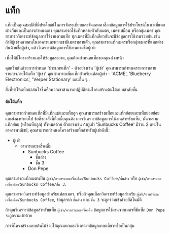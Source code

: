 # แท็ก

แท็กเป็นคุณสมบัติที่มีประโยชน์ในการจัดระเบียบและจัดแคตตาล็อกข้อมูลการใช้ประโยชน์ในทางที่แตกต่างกันและเป็นการกำหนดเอง คุณสามารถใช้แท็กหลายตัวกับเมตร, เมตรเสมือน หรือกลุ่มเมตร คุณสามารถวิเคราะห์ข้อมูลการใช้งานตามแท็ก ทุกเมตรที่มีแท็กเดียวกันจะมีข้อมูลการใช้งานรวมกัน เช่น ถ้ามีผู้เช่าหลายคนในอาคารและพวกเขามีเมตรหลายตัว, คุณสามารถแท็กเมตรหรือกลุ่มเมตรที่แตกต่างกันด้วยชื่อผู้เช่า, แล้ววิเคราะห์ข้อมูลการใช้งานตามชื่อผู้เช่า

เพื่อให้มีโครงสร้างและให้ข้อมูลสะอาด, คุณต้องกำหนดแท็กของคุณล่วงหน้า

คุณเริ่มต้นด้วยการกำหนด 'ประเภทแท็ก' - ตัวอย่างเช่น 'ผู้เช่า' คุณสามารถกำหนดรายการหลายรายการภายใต้แท็ก 'ผู้เช่า' คุณสามารถเพิ่มแท็กสำหรับแต่ละผู้เช่า - 'ACME', 'Blueberry Electronics', 'Verper Stationary' และอื่น ๆ..

สิ่งที่ทำให้แท็กน่าสนใจขึ้นคือพวกเขาสามารถปฏิบัติตามโครงสร้างต้นไม้แบบลำดับชั้น

#### ต้นไม้แท็ก

คุณสามารถกำหนดแท็กที่มีแท็กแม่และแท็กลูก คุณสามารถสร้างแท็กและแท็กย่อยและแท็กย่อยย่อยและยังคงทำต่อไป ข้อดีของสิ่งนี้คือเมื่อคุณต้องการวิเคราะห์ข้อมูลการใช้งานสำหรับแท็ก, มันจะรวมแท็กย่อย (หรือแท็กลูก) ทั้งหมดด้วย ตัวอย่างเช่น ถ้าผู้เช่า 'Sunbucks Coffee' มีร้าน 2 แห่งในอาคารพาณิชย์, คุณสามารถกำหนดโครงสร้างแท็กสำหรับผู้เช่าดังนี้:

* ผู้เช่า
  * อาหารและเครื่องดื่ม
    * Sunbucks Coffee
      * ชั้นล่าง
      * ชั้น 3
    * Don Pepe

คุณสามารถแท็กเมตรเป็น `ผู้เช่า/อาหารและเครื่องดื่ม/Sunbucks Coffee/ชั้นล่าง` หรือ `ผู้เช่า/อาหารและเครื่องดื่ม/Sunbucks Coffee/ชั้น 3`.

คุณสามารถวิเคราะห์ข้อมูลสำหรับแต่ละเมตร, หรือถ้าคุณเลือกวิเคราะห์ข้อมูลสำหรับ `ผู้เช่า/อาหารและเครื่องดื่ม/Sunbucks Coffee`, ข้อมูลจาก `ชั้นล่าง` และ `ชั้น 3` จะถูกรวมเข้าด้วยอัตโนมัติ

ถ้าคุณวิเคราะห์ข้อมูลสำหรับแท็ก `ผู้เช่า/อาหารและเครื่องดื่ม` ข้อมูลการใช้งานจากเมตรที่มีแท็ก `Don Pepe` จะถูกรวมเข้าด้วย

การมีโครงสร้างแบบต้นไม้ช่วยให้คุณแยกและวิเคราะห์ข้อมูลแบบเดี่ยวหรือเป็นกลุ่ม